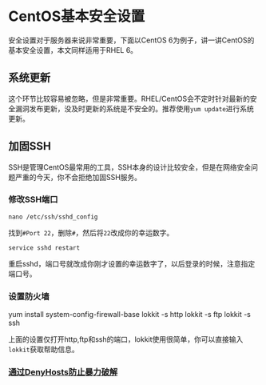 <!-- --- tag: centos上手 -->
# CentOS基本安全设置
安全设置对于服务器来说非常重要，下面以CentOS 6为例子，讲一讲CentOS的基本安全设置，本文同样适用于RHEL 6。

## 系统更新
这个环节比较容易被忽略，但是非常重要。RHEL/CentOS会不定时针对最新的安全漏洞发布更新，没及时更新的系统是不安全的。推荐使用`yum update`进行系统更新。

## 加固SSH
SSH是管理CentOS最常用的工具，SSH本身的设计比较安全，但是在网络安全问题严重的今天，你不会拒绝加固SSH服务。

### 修改SSH端口

    nano /etc/ssh/sshd_config

找到`#Port 22`，删除`#`，然后将`22`改成你的幸运数字。

    service sshd restart

重启sshd，端口号就改成你刚才设置的幸运数字了，以后登录的时候，注意指定端口号。

### 设置防火墙

  yum install system-config-firewall-base
  lokkit -s http
  lokkit -s ftp
  lokkit -s ssh

上面的设置仅打开http,ftp和ssh的端口，lokkit使用很简单，你可以直接输入`lokkit`获取帮助信息。

### [通过DenyHosts防止暴力破解](/denyhost)